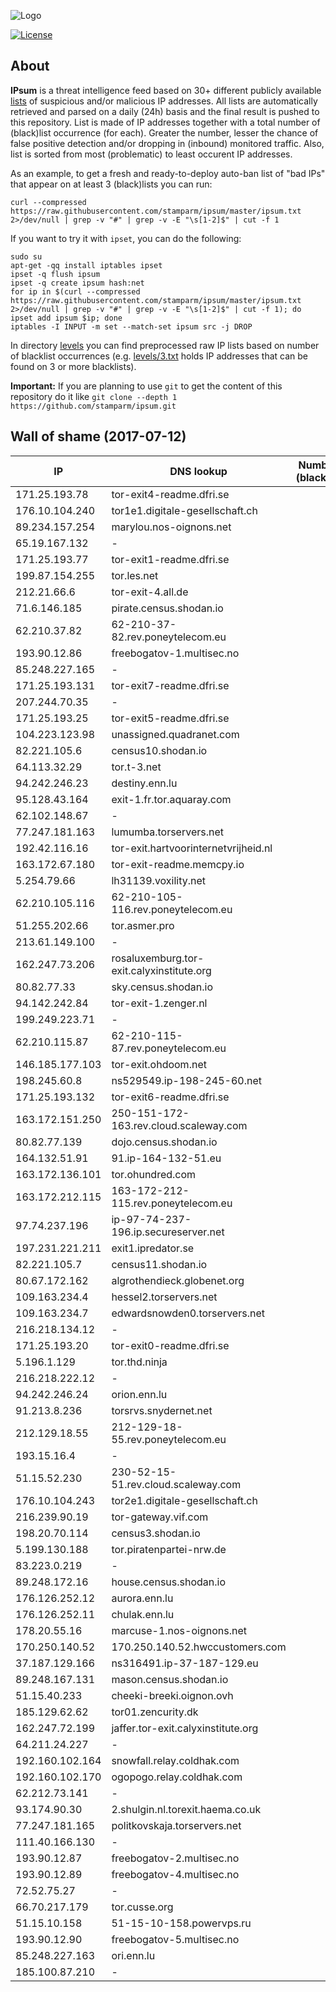 ![Logo](logo.png)

[![License](https://img.shields.io/badge/license-Public_domain-red.svg)](https://wiki.creativecommons.org/wiki/Public_domain)

About
----

**IPsum** is a threat intelligence feed based on 30+ different publicly available [lists](https://github.com/stamparm/maltrail) of suspicious and/or malicious IP addresses. All lists are automatically retrieved and parsed on a daily (24h) basis and the final result is pushed to this repository. List is made of IP addresses together with a total number of (black)list occurrence (for each). Greater the number, lesser the chance of false positive detection and/or dropping in (inbound) monitored traffic. Also, list is sorted from most (problematic) to least occurent IP addresses.

As an example, to get a fresh and ready-to-deploy auto-ban list of "bad IPs" that appear on at least 3 (black)lists you can run:

```
curl --compressed https://raw.githubusercontent.com/stamparm/ipsum/master/ipsum.txt 2>/dev/null | grep -v "#" | grep -v -E "\s[1-2]$" | cut -f 1
```

If you want to try it with `ipset`, you can do the following:

```
sudo su
apt-get -qq install iptables ipset
ipset -q flush ipsum
ipset -q create ipsum hash:net
for ip in $(curl --compressed https://raw.githubusercontent.com/stamparm/ipsum/master/ipsum.txt 2>/dev/null | grep -v "#" | grep -v -E "\s[1-2]$" | cut -f 1); do ipset add ipsum $ip; done
iptables -I INPUT -m set --match-set ipsum src -j DROP
```

In directory [levels](levels) you can find preprocessed raw IP lists based on number of blacklist occurrences (e.g. [levels/3.txt](levels/3.txt) holds IP addresses that can be found on 3 or more blacklists).

**Important:** If you are planning to use `git` to get the content of this repository do it like `git clone --depth 1 https://github.com/stamparm/ipsum.git`

Wall of shame (2017-07-12)
----

|IP|DNS lookup|Number of (black)lists|
|---|---|--:|
171.25.193.78|tor-exit4-readme.dfri.se|11
176.10.104.240|tor1e1.digitale-gesellschaft.ch|11
89.234.157.254|marylou.nos-oignons.net|10
65.19.167.132|-|10
171.25.193.77|tor-exit1-readme.dfri.se|10
199.87.154.255|tor.les.net|10
212.21.66.6|tor-exit-4.all.de|10
71.6.146.185|pirate.census.shodan.io|10
62.210.37.82|62-210-37-82.rev.poneytelecom.eu|10
193.90.12.86|freebogatov-1.multisec.no|10
85.248.227.165|-|10
171.25.193.131|tor-exit7-readme.dfri.se|9
207.244.70.35|-|9
171.25.193.25|tor-exit5-readme.dfri.se|9
104.223.123.98|unassigned.quadranet.com|9
82.221.105.6|census10.shodan.io|9
64.113.32.29|tor.t-3.net|9
94.242.246.23|destiny.enn.lu|9
95.128.43.164|exit-1.fr.tor.aquaray.com|9
62.102.148.67|-|9
77.247.181.163|lumumba.torservers.net|9
192.42.116.16|tor-exit.hartvoorinternetvrijheid.nl|9
163.172.67.180|tor-exit-readme.memcpy.io|9
5.254.79.66|lh31139.voxility.net|9
62.210.105.116|62-210-105-116.rev.poneytelecom.eu|9
51.255.202.66|tor.asmer.pro|9
213.61.149.100|-|9
162.247.73.206|rosaluxemburg.tor-exit.calyxinstitute.org|9
80.82.77.33|sky.census.shodan.io|8
94.142.242.84|tor-exit-1.zenger.nl|8
199.249.223.71|-|8
62.210.115.87|62-210-115-87.rev.poneytelecom.eu|8
146.185.177.103|tor-exit.ohdoom.net|8
198.245.60.8|ns529549.ip-198-245-60.net|8
171.25.193.132|tor-exit6-readme.dfri.se|8
163.172.151.250|250-151-172-163.rev.cloud.scaleway.com|8
80.82.77.139|dojo.census.shodan.io|8
164.132.51.91|91.ip-164-132-51.eu|8
163.172.136.101|tor.ohundred.com|8
163.172.212.115|163-172-212-115.rev.poneytelecom.eu|8
97.74.237.196|ip-97-74-237-196.ip.secureserver.net|8
197.231.221.211|exit1.ipredator.se|8
82.221.105.7|census11.shodan.io|8
80.67.172.162|algrothendieck.globenet.org|8
109.163.234.4|hessel2.torservers.net|8
109.163.234.7|edwardsnowden0.torservers.net|8
216.218.134.12|-|8
171.25.193.20|tor-exit0-readme.dfri.se|8
5.196.1.129|tor.thd.ninja|8
216.218.222.12|-|8
94.242.246.24|orion.enn.lu|8
91.213.8.236|torsrvs.snydernet.net|8
212.129.18.55|212-129-18-55.rev.poneytelecom.eu|8
193.15.16.4|-|8
51.15.52.230|230-52-15-51.rev.cloud.scaleway.com|8
176.10.104.243|tor2e1.digitale-gesellschaft.ch|8
216.239.90.19|tor-gateway.vif.com|8
198.20.70.114|census3.shodan.io|8
5.199.130.188|tor.piratenpartei-nrw.de|8
83.223.0.219|-|8
89.248.172.16|house.census.shodan.io|8
176.126.252.12|aurora.enn.lu|8
176.126.252.11|chulak.enn.lu|8
178.20.55.16|marcuse-1.nos-oignons.net|8
170.250.140.52|170.250.140.52.hwccustomers.com|8
37.187.129.166|ns316491.ip-37-187-129.eu|8
89.248.167.131|mason.census.shodan.io|8
51.15.40.233|cheeki-breeki.oignon.ovh|8
185.129.62.62|tor01.zencurity.dk|8
162.247.72.199|jaffer.tor-exit.calyxinstitute.org|8
64.211.24.227|-|8
192.160.102.164|snowfall.relay.coldhak.com|8
192.160.102.170|ogopogo.relay.coldhak.com|8
62.212.73.141|-|8
93.174.90.30|2.shulgin.nl.torexit.haema.co.uk|8
77.247.181.165|politkovskaja.torservers.net|8
111.40.166.130|-|8
193.90.12.87|freebogatov-2.multisec.no|8
193.90.12.89|freebogatov-4.multisec.no|8
72.52.75.27|-|8
66.70.217.179|tor.cusse.org|8
51.15.10.158|51-15-10-158.powervps.ru|8
193.90.12.90|freebogatov-5.multisec.no|8
85.248.227.163|ori.enn.lu|8
185.100.87.210|-|8

